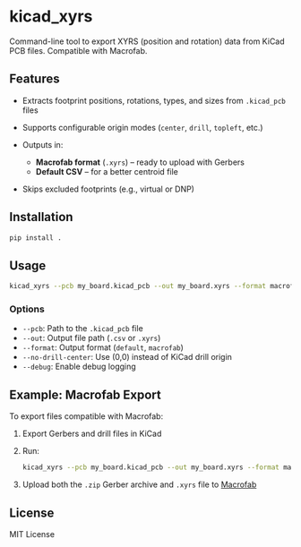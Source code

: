 # kicad_xyrs

Command-line tool to export XYRS (position and rotation) data from KiCad PCB files.
Compatible with Macrofab.

## Features

* Extracts footprint positions, rotations, types, and sizes from `.kicad_pcb` files
* Supports configurable origin modes (`center`, `drill`, `topleft`, etc.)
* Outputs in:

  * **Macrofab format** (`.xyrs`) – ready to upload with Gerbers
  * **Default CSV** – for a better centroid file
* Skips excluded footprints (e.g., virtual or DNP)

## Installation

```bash
pip install .
```

## Usage

```bash
kicad_xyrs --pcb my_board.kicad_pcb --out my_board.xyrs --format macrofab
```

### Options

* `--pcb`: Path to the `.kicad_pcb` file
* `--out`: Output file path (`.csv` or `.xyrs`)
* `--format`: Output format (`default`, `macrofab`)
* `--no-drill-center`: Use (0,0) instead of KiCad drill origin
* `--debug`: Enable debug logging

## Example: Macrofab Export

To export files compatible with Macrofab:

1. Export Gerbers and drill files in KiCad

2. Run:

   ```bash
   kicad_xyrs --pcb my_board.kicad_pcb --out my_board.xyrs --format macrofab
   ```

3. Upload both the `.zip` Gerber archive and `.xyrs` file to [Macrofab](https://macrofab.com/)

## License

MIT License
